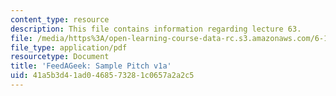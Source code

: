```yaml
---
content_type: resource
description: This file contains information regarding lecture 63.
file: /media/https%3A/open-learning-course-data-rc.s3.amazonaws.com/6-170-software-studio-spring-2013/41a5b3d41ad0468573281c0657a2a2c5_MIT6_170S13_63-takeout-1a.pdf
file_type: application/pdf
resourcetype: Document
title: 'FeedAGeek: Sample Pitch v1a'
uid: 41a5b3d4-1ad0-4685-7328-1c0657a2a2c5
---
```

